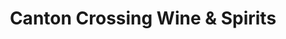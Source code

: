 ---
title: "Canton Crossing Wine & Spirits"
url: /baltimore/canton-crossing-wine-und-spirits/
shop: Spirituosen
---